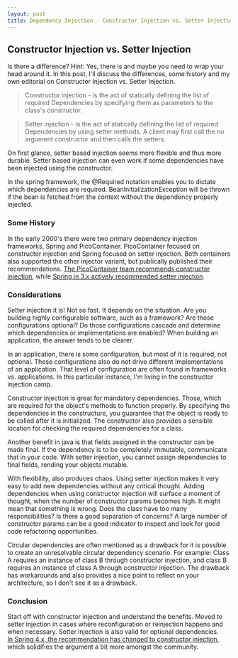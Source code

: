 ```yaml
---
layout: post
title: Dependency Injection - Constructor Injection vs. Setter Injection
---
```


## Constructor Injection vs. Setter Injection
Is there a difference?  Hint: Yes, there is and maybe you need to wrap your head around it.
In this post, I'll discuss the differences, some history and my own editorial on
Constructor Injection vs. Setter Injection.

> Constructor injection - is the act of statically defining the list of 
required Dependencies by specifying them as parameters to the class's constructor. 

> Setter injection -  is the act of statically defining the list of 
required Dependencies by using setter methods. A client may first call the no 
argument constructor and then calls the setters.

On first glance, setter based injection seems more flexible and thus more durable.
Setter based injection can even work if some dependencies have been injected using
the constructor.  

In the spring framework, the @Required notation enables you to dictate which dependencies are
required.  BeanInitializationException will be thrown if the bean is fetched from the context
without the dependency properly injected.


### Some History
In the early 2000's there were two primary dependency injection frameworks, Spring and PicoContainer.
PicoContainer focused on constructor injection and Spring focused on setter injection.  Both containers
also supported the other injector variant, but publically published their recommendations. 
[The PicoContainer team recommends constructor injection](http://picocontainer.com/setter-injection.html), 
while [Spring in 3.x actively recommended setter injection](https://docs.spring.io/spring/docs/3.1.x/spring-framework-reference/html/beans.html#d0e2778).


### Considerations
Setter injection it is!  Not so fast.  It depends on the situation.  Are you 
building highly configurable software, such as a framework?  Are those configurations optional?
Do those configurations cascade and determine which dependencies or implementations are enabled? 
When building an application, the answer tends to be clearer.  

In an application, there is some configuration, but most of it is required, not 
optional.  These configurations also do not drive different implementations of an application.
That level of configuration are often found in frameworks vs. applications. In this particular instance, 
I'm living in the constructor injection camp.  

Constructor injection is great for mandatory dependencies.  Those, which are required for the object's
methods to function properly.  By specifying the dependencies in the constructure, you guarantee 
that the object is ready to be called after it is initialized.  The constructor also provides a sensible 
location for checking the required dependencies for a class.  

Another benefit in java is that fields assigned in the constructor can be made final.  If the dependency
is to be completely immutable, communicate that in your code.  With setter injection, you cannot assign
dependencies to final fields, rending your objects mutable. 

With flexibility, also produces chaos.  Using setter injection makes it very easy to add new 
dependencies without any critical thought.  Adding dependencies when using constructor injection will
surface a moment of thought, when the number of constructor params becomes high.  It might mean that
something is wrong.  Does the class have too many responsibilities?  Is there a good separation of 
concerns?  A large number of constructor params can be a good indicator to inspect and look for good
code refactoring opportunities.  

Circular dependencies are often mentioned as a drawback for it is possible to create an unresolvable 
circular dependency scenario.
For example: Class A requires an instance of class B through constructor injection, and class B requires 
an instance of class A through constructor injection.  The drawback has workarounds and also provides
a nice point to reflect on your architecture, so I don't see it as a drawback.  


### Conclusion
Start off with constructor injection and understand the benefits. Moved to setter
injection in cases where reconfiguration or reinjection happens and when necessary.
Setter injection is also valid for optional dependencies.    
[In Spring 4.x, the recommendation has changed to constructor injection,](https://docs.spring.io/spring/docs/4.2.x/spring-framework-reference/html/beans.html#beans-setter-injection)
which solidifies the argument a bit more amongst the community.  
     
